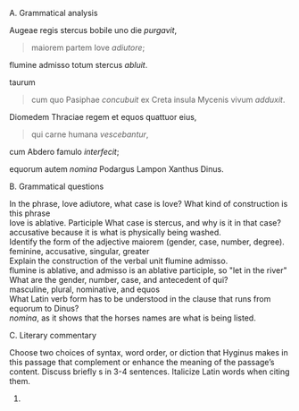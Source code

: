 A. Grammatical analysis  

Augeae regis stercus bobile uno die *purgavit*, 
>maiorem partem Iove *adiutore*; 


flumine admisso totum stercus *abluit*.


taurum 
>cum quo Pasiphae *concubuit* 
ex Creta insula Mycenis vivum *adduxit*.


Diomedem Thraciae regem et equos quattuor eius,   
>qui carne humana *vescebantur*,   

cum Abdero famulo *interfecit*;  


equorum autem *nomina* Podargus Lampon Xanthus Dinus.  

B. Grammatical questions  

In the phrase, Iove adiutore, what case is Iove? What kind of construction is this phrase  
Iove is ablative. Participle
What case is stercus, and why is it in that case?  
accusative because it is what is physically being washed.  
Identify the form of the adjective maiorem (gender, case, number, degree).  
feminine, accusative, singular, greater  
Explain the construction of the verbal unit flumine admisso.  
flumine is ablative, and admisso is an ablative participle, so "let in the river"
What are the gender, number, case, and antecedent of qui?   
masculine, plural, nominative, and equos  
What Latin verb form has to be understood in the clause that runs from equorum to Dinus?  
*nomina*, as it shows that the horses names are what is being listed.   

C. Literary commentary  

Choose two choices of syntax, word order, or diction that Hyginus makes in this passage that complement or enhance the meaning of the passage’s content. Discuss briefly s in 3-4 sentences. Italicize Latin words when citing them.

1. 
